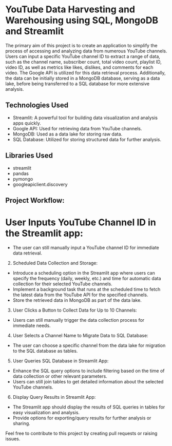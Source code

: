 # YouTube Data Harvesting and Warehousing using SQL, MongoDB and Streamlit
The primary aim of this project is to create an application to simplify the process of accessing and analyzing data from numerous YouTube channels. Users can input a specific YouTube channel ID to extract a range of data, such as the channel name, subscriber count, total video count, playlist ID, video ID, as well as metrics like likes, dislikes, and comments for each video. The Google API is utilized for this data retrieval process. Additionally, the data can be initially stored in a MongoDB database, serving as a data lake, before being transferred to a SQL database for more extensive analysis.
  
## Technologies Used

- Streamlit: A powerful tool for building data visualization and analysis apps quickly.
- Google API: Used for retrieving data from YouTube channels.
- MongoDB: Used as a data lake for storing raw data.
- SQL Database: Utilized for storing structured data for further analysis.

## Libraries Used
- streamlit
- pandas
- pymongo
- googleapiclient.discovery

## Project Workflow:

#	User Inputs YouTube Channel ID in the Streamlit app:
-	The user can still manually input a YouTube channel ID for immediate data retrieval.
2.	Scheduled Data Collection and Storage:
-	Introduce a scheduling option in the Streamlit app where users can specify the frequency (daily, weekly, etc.) and time for automatic data collection for their selected YouTube channels.
-	Implement a background task that runs at the scheduled time to fetch the latest data from the YouTube API for the specified channels.
-	Store the retrieved data in MongoDB as part of the data lake.
3.	User Clicks a Button to Collect Data for Up to 10 Channels:
-	Users can still manually trigger the data collection process for immediate needs.
4.	User Selects a Channel Name to Migrate Data to SQL Database:
-	The user can choose a specific channel from the data lake for migration to the SQL database as tables.
5.	User Queries SQL Database in Streamlit App:
-	Enhance the SQL query options to include filtering based on the time of data collection or other relevant parameters.
-	Users can still join tables to get detailed information about the selected YouTube channels.
6.	Display Query Results in Streamlit App:
-	The Streamlit app should display the results of SQL queries in tables for easy visualization and analysis.
-	Provide options for exporting/query results for further analysis or sharing.


Feel free to contribute to this project by creating pull requests or raising issues.
